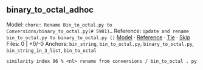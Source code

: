 ## binary_to_octal_adhoc
Model: `chore: Rename Bin_to_octal.py to Conversions/binary_to_octal.py(# 5981)…`
Reference: `Update and rename bin_to_octal.py to binary_to_octal.py ()`
[Model](https://script.google.com/macros/s/AKfycbwr_vEK2da4tzmnJy-LHrKdu90GrZlfblXpNmwskDrR3w4BxMHWEJxRIqw9VPyPSgCz/exec?id=binary_to_octal_adhoc&choice=model) · [Reference](https://script.google.com/macros/s/AKfycbwr_vEK2da4tzmnJy-LHrKdu90GrZlfblXpNmwskDrR3w4BxMHWEJxRIqw9VPyPSgCz/exec?id=binary_to_octal_adhoc&choice=reference) · [Tie](https://script.google.com/macros/s/AKfycbwr_vEK2da4tzmnJy-LHrKdu90GrZlfblXpNmwskDrR3w4BxMHWEJxRIqw9VPyPSgCz/exec?id=binary_to_octal_adhoc&choice=tie) · [Skip](https://script.google.com/macros/s/AKfycbwr_vEK2da4tzmnJy-LHrKdu90GrZlfblXpNmwskDrR3w4BxMHWEJxRIqw9VPyPSgCz/exec?id=binary_to_octal_adhoc&choice=skip)
Files: 0 | +0/-0
Anchors: `bin_string`, `bin_to_octal.py`, `binary_to_octal.py`, `bin_string_in_3_list`, `bin_to_octal`

```diff
similarity index 96 % <nl> rename from conversions / bin_to_octal . py <nl> rename to conversions / binary_to_octal . py <nl> mmm a / conversions / bin_to_octal . py <nl> ppp b / conversions / binary_to_octal . py <nl> def bin_to_octal ( bin_string : str ) - > str : <nl> while len ( bin_string ) % 3 ! = 0 : <nl> bin_string = " 0 " + bin_string <nl> bin_string_in_3_list = [ <nl> - bin_string [ index : index + 3 ] <nl> + bin_string [ index : index + 3 ] <nl> for index , value in enumerate ( bin_string ) <nl> if index % 3 = = 0 <nl> ] <nl>
```